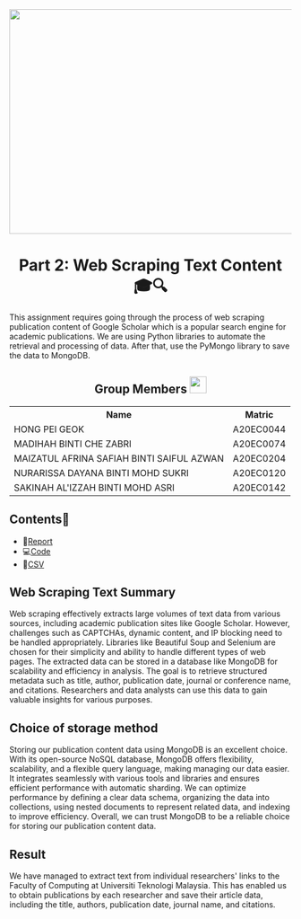 <div align="center">
  <img width=800px height=400px src="https://user-images.githubusercontent.com/120556342/232354247-1901fa8a-7260-4a40-9c67-beb1b455d597.png"/>
</div>

<h1 align=center>Part 2: Web Scraping Text Content 🎓🔍</h2>
This assignment requires going through the process of web scraping publication content of Google Scholar which is a popular search engine for academic publications. We are using Python libraries to automate the retrieval and processing of data. After that, use the PyMongo library to save the data to MongoDB.

<h2 align=center>Group Members <img width=30px; height=30px src="https://user-images.githubusercontent.com/120556342/215398734-609ba04a-88e5-44b5-9eaa-239ac8edd091.png"></h2>
<table align=center>
  <tr>
    <th>Name</th>
    <th>Matric</th>
  </tr>
  <tr>
    <td>HONG PEI GEOK</td>
    <td>A20EC0044</td>
  </tr>
  <tr>
    <td>MADIHAH BINTI CHE ZABRI</td>
    <td>A20EC0074</td>
  </tr>
    <tr>
    <td>MAIZATUL AFRINA SAFIAH BINTI SAIFUL AZWAN</td>
    <td>A20EC0204</td>
  </tr>
    <tr>
    <td>NURARISSA DAYANA BINTI MOHD SUKRI</td>
    <td>A20EC0120</td>
  </tr>
  <tr>
    <td>SAKINAH AL'IZZAH BINTI MOHD ASRI</td>
    <td>A20EC0142</td>
  </tr>
</table>

## Contents📝
- 📑[Report](https://github.com/drshahizan/special-topic-data-engineering/blob/main/assignment/data-scraping/submission/part2/Regex/ReportPart2_Regex.md)
- 💻[Code](https://github.com/drshahizan/special-topic-data-engineering/blob/main/assignment/data-scraping/submission/part2/Regex/Part2_WebScrapingTextContent.ipynb)
- 📂[CSV](https://github.com/drshahizan/special-topic-data-engineering/blob/main/assignment/data-scraping/submission/part2/Regex/GoogleScholar.csv)

## Web Scraping Text Summary
Web scraping effectively extracts large volumes of text data from various sources, including academic publication sites like Google Scholar. However, challenges such as CAPTCHAs, dynamic content, and IP blocking need to be handled appropriately. Libraries like Beautiful Soup and Selenium are chosen for their simplicity and ability to handle different types of web pages. The extracted data can be stored in a database like MongoDB for scalability and efficiency in analysis. The goal is to retrieve structured metadata such as title, author, publication date, journal or conference name, and citations. Researchers and data analysts can use this data to gain valuable insights for various purposes.

## Choice of storage method
Storing our publication content data using MongoDB is an excellent choice. With its open-source NoSQL database, MongoDB offers flexibility, scalability, and a flexible query language, making managing our data easier. It integrates seamlessly with various tools and libraries and ensures efficient performance with automatic sharding. We can optimize performance by defining a clear data schema, organizing the data into collections, using nested documents to represent related data, and indexing to improve efficiency. Overall, we can trust MongoDB to be a reliable choice for storing our publication content data.

## Result
We have managed to extract text from individual researchers' links to the Faculty of Computing at Universiti Teknologi Malaysia. This has enabled us to obtain publications by each researcher and save their article data, including the title, authors, publication date, journal name, and citations.
